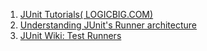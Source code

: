 1. [JUnit Tutorials(
LOGICBIG.COM)](http://www.logicbig.com/tutorials/unit-testing/junit/)  
2. [Understanding JUnit's Runner architecture](http://www.mscharhag.com/java/understanding-junits-runner-architecture)  
3. [JUnit Wiki: Test Runners](https://github.com/junit-team/junit4/wiki/Test-runners)  
